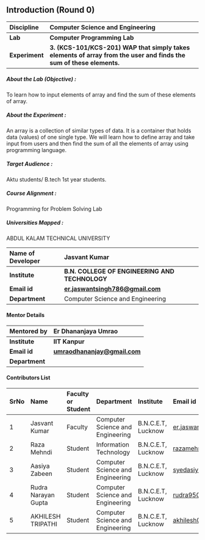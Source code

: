 ## Introduction (Round 0)

<b>Discipline | <b>Computer Science and Engineering
:--|:--|
<b> Lab | <b> Computer Programming Lab
<b> Experiment|     <b> 3. (KCS-101/KCS-201) WAP that simply takes elements of array from the user and finds the sum of these elements.
<h5> About the Lab (Objective) : </h5>

To learn how to input elements of array and find the sum of these elements of array.
<h5> About the Experiment : </h5>
An array is a collection of similar types of data. It is a container that holds data (values) of one single type.
 We will learn how to define array and take input from users and then find the sum of all the elements of array using programming language.

<h5> Target Audience : </h5>

 Aktu students/ B.tech 1st year students.

<h5> Course Alignment : </h5>

Programming for Problem Solving Lab

<h5> Universities Mapped : </h5>

  ABDUL KALAM TECHNICAL UNIVERSITY

<b>Name of Developer | <b>Jasvant Kumar
:--|:--|
<b> Institute | <b> B.N. COLLEGE OF ENGINEERING AND TECHNOLOGY
<b> Email id|     <b> er.jaswantsingh786@gmail.com
<b> Department | Computer Science and Engineering

#### Mentor Details

<b>Mentored by | <b> Er Dhananjaya Umrao
:--|:--|
<b> Institute | <b> IIT Kanpur
<b> Email id|     <b> umraodhananjay@gmail.com
<b> Department | 

#### Contributors List

SrNo | Name | Faculty or Student | Department| Institute | Email id
:--|:--|:--|:--|:--|:--|
1 | Jasvant Kumar | Faculty | Computer Science and Engineering| B.N.C.E.T, Lucknow | er.jaswantsingh786@gmail.com
2 | Raza Mehndi | Student | Information Technology | B.N.C.E.T, Lucknow |razamehndi81@gmail.com
3 | Aasiya Zabeen | Student | Computer Science and Engineering| B.N.C.E.T, Lucknow |syedasiya000@gmail.com
4 | Rudra Narayan Gupta | Student | Computer Science and Engineering | B.N.C.E.T, Lucknow |rudra9506@gmail.com
5 | AKHILESH TRIPATHI | Student | Computer Science and Engineering| B.N.C.E.T, Lucknow |akhilesh03tripathi@gmail.com


<br>
